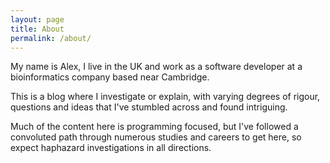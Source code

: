 ```yaml
---
layout: page
title: About
permalink: /about/
---
```


My name is Alex, I live in the UK and work as a software developer at a bioinformatics company based near Cambridge.

This is a blog where I investigate or explain, with varying degrees of rigour, questions and ideas that I've stumbled across and found intriguing.

Much of the content here is programming focused, but I've followed a convoluted path through numerous studies and careers to get here, so expect haphazard investigations in all directions. 
